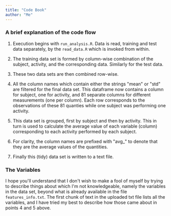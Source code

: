 ```yaml
---
title: "Code Book"
author: "Me"
---
```


### A brief explanation of the code flow

1. Execution begins with `run_analysis.R`. Data is read, training and test data separately, by the `read_data.R` which is invoked from within.

2. The training data set is formed by column-wise combination of the subject, activity, and the         corresponding data. Similarly for the test data.

3. These two data sets are then combined row-wise.

4. All the column names which contain either the strings "mean" or "std" are filtered for the final data set. This dataframe now contains a column for subject, one for activity, and 81 separate columns for different measurements (one per column). Each row corresponds to the observations of these 81 quanties while one subject was performing one activity.

5. This data set is grouped, first by subject and then by activity. This in turn is used to calculate the average value of each variable (column) corresponding to each activity performed by each subject.

6. For clarity, the column names are prefixed with "avg_" to denote that they are the average values of the quantities.

7. Finally this (tidy) data set is written to a text file.


### The Variables

I hope you'll understand that I don't wish to make a fool of myself by trying to describe things about which I'm not knowledgeable, namely the variables in the data set, beyond what is already available in the file `features_info.txt`. The first chunk of text in the uploaded txt file lists all the variables, and I have tried my best to describe how those came about in points 4 and 5 above.


